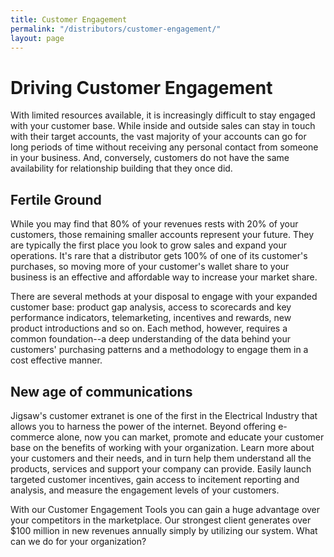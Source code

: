 ```yaml
---
title: Customer Engagement
permalink: "/distributors/customer-engagement/"
layout: page
---
```


# Driving Customer Engagement

With limited resources available, it is increasingly difficult to stay engaged with your customer base. While inside and outside sales can stay in touch with their target accounts, the vast majority of your accounts can go for long periods of time without receiving any personal contact from someone in your business. And, conversely, customers do not have the same availability for relationship building that they once did.

<h2 class="color-orange mt-3 mb-1">Fertile Ground</h2>

While you may find that 80% of your revenues rests with 20% of your customers, those remaining smaller accounts represent your future. They are typically the first place you look to grow sales and expand your operations. It's rare that a distributor gets 100% of one of its customer's purchases, so moving more of your customer's wallet share to your business is an effective and affordable way to increase your market share.

There are several methods at your disposal to engage with your expanded customer base: product gap analysis, access to scorecards and key performance indicators, telemarketing, incentives and rewards, new product introductions and so on. Each method, however, requires a common foundation--a deep understanding of the data behind your customers' purchasing patterns and a methodology to engage them in a cost effective manner.

<h2 class="color-green mt-3 mb-1">New age of communications</h2>

Jigsaw's customer extranet is one of the first in the Electrical Industry that allows you to harness the power of the internet. Beyond offering e-commerce alone, now you can market, promote and educate your customer base on the benefits of working with your organization. Learn more about your customers and their needs, and in turn help them understand all the products, services and support your company can provide. Easily launch targeted customer incentives, gain access to incitement reporting and analysis, and measure the engagement levels of your customers.

With our Customer Engagement Tools you can gain a huge advantage over your competitors in the marketplace. Our strongest client generates over $100 million in new revenues annually simply by utilizing our system. What can we do for your organization?
